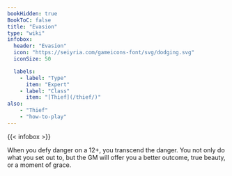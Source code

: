 ```yaml
---
bookHidden: true
BookToC: false
title: "Evasion"
type: "wiki"
infobox:
  header: "Evasion"
  icon: "https://seiyria.com/gameicons-font/svg/dodging.svg"
  iconSize: 50

  labels:
    - label: "Type"
      item: "Expert"
    - label: "Class"
      item: "[Thief](/thief/)"
also:
    - "Thief"
    - "how-to-play"
---
```


{{< infobox >}}

When you defy danger on a 12+, you transcend the danger. You not only do what you set out to, but the GM will offer you a better outcome, true beauty, or a moment of grace.